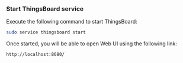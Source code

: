 ### Start ThingsBoard service

Execute the following command to start ThingsBoard:

```bash
sudo service thingsboard start
```
 
Once started, you will be able to open Web UI using the following link:

```bash
http://localhost:8080/
```
